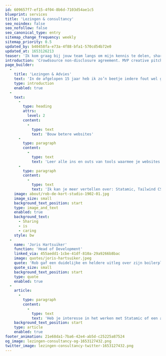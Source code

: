 ```yaml
---
id: 609657f7-ef15-4f04-8b6d-7103d54ae1c5
blueprint: services
title: 'Lezingen & consultancy'
seo_noindex: false
seo_nofollow: false
seo_canonical_type: entry
sitemap_change_frequency: weekly
sitemap_priority: 0.5
updated_by: b40458fa-e73a-4f88-bfa1-570cd54b72e0
updated_at: 1653126213
teaser: 'Ik kom graag bij jouw team langs om mijn kennis te delen, sharing is caring!'
introduction: 'Crowdsource non-disclosure agreement. MVP creative pitch venture startup low hanging fruit hypotheses customer strategy iPad partnership social proof. deployment. Long tail success entrepreneur network effects android. deployment.'
page_builder:
  -
    title: 'Lezingen & Advies'
    text: 'In de afgelopen 15 jaar heb ik zo’n beetje iedere fout wel gemaakt in het programmeerproces. Inmiddels weet ik welke keuzes goed zijn. Hoewel ik gespecialiseerd ben in Statamic, zijn er meer tools die ik gebruik. Ik vertel je organisatie of team er graag alles over, zodat jullie ook nog betere websites kunnen maken.'
    type: introduction
    enabled: true
  -
    text:
      -
        type: heading
        attrs:
          level: 2
        content:
          -
            type: text
            text: 'Bouw betere websites'
      -
        type: paragraph
        content:
          -
            type: text
            text: 'Leer alle ins en outs van tools waarmee je websites beter presteren.'
      -
        type: paragraph
        content:
          -
            type: text
            text: 'Ik kan je meer vertellen over: Statamic, Tailwind CSS, AlpineJS, Peak, toegankelijkheid (a11y) en usability.'
    image: about/rob-de-kort-studio-1902-01.jpg
    image_size: small
    background_text_position: start
    type: image_and_text
    enabled: true
    background_text:
      - Sharing
      - is
      - caring
    style: bw
  -
    name: 'Joris Hartsuiker'
    function: 'Head of Development'
    linked_via: 455aedd1-1cbe-41df-810a-29a9266b8bac
    image: quotes/joris-hartsuiker.jpeg
    quote: 'Rob gaf een duidelijke en heldere uitleg over zijn boilerplate Peak en over het gebruik van Statamic. Begin je net met Statamic of met zijn boilerplate Peak, dan is dit een absolute aanrader!'
    quote_size: small
    background_text_position: start
    type: quote
    enabled: true
  -
    article:
      -
        type: paragraph
        content:
          -
            type: text
            text: 'Heb je interesse in het werken met Statamic of een andere developmenttool? Ik geef regelmatig trainingen aan teams en vind het ook ontzettend leuk om een praatje te houden over het ontwikkelen van websites in het algemeen of een specifiek onderdeel. Zo deel ik niet alleen mijn kennis, maar ook mijn enthousiasme.'
    background_text_position: start
    type: article
    enabled: true
footer_animation: 21e68da1-7ba6-42e4-ab5d-c25225a87524
og_image: lezingen-consultancy-og-1653127432.png
twitter_image: lezingen-consultancy-twitter-1653127432.png
---
```

